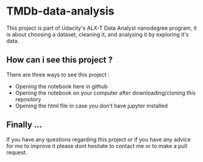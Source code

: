 # TMDb-data-analysis
This project is part of Udacity's ALX-T Data Analyst nanodegree program, it is about choosing a dataset, cleaning it, and analysing it by exploring it's data.
## How can i see this project ?
There are three ways to see this project :
* Opening the notebook here in github
* Opening the notebook on your computer after downloading/cloning this repository
* Opening the html file in case you don't have jupyter installed
## Finally ...
If you have any questions regarding this project or if you have any advice for me to improve it please dont hesitate to contact me or to make a pull request.
